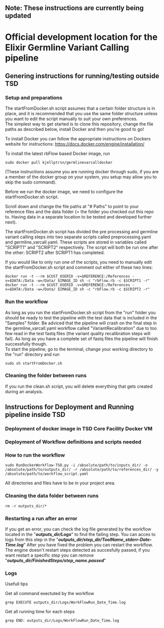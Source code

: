 ## Note: These instructions are currently being updated 

# Official development location for the Elixir Germline Variant Calling pipeline

## Genering instructions for running/testing outside TSD  

### Setup and preparations

The startFromDocker.sh script assumes that a certain folder structure is in place, and it is recommended that you use the same folder structure unless you want to edit the script manually to suit your own preferences.  
The simplest way to get started is to clone this repository, change the file paths as described below, install Docker and then you're good to go!  

To install Docker you can follow the appropriate instructions on Dockers website for instructions: https://docs.docker.com/engine/installation/

To install the latest rbFlow based Docker image, run 
```
sudo docker pull kjellptrsn/germlinevarcalldocker
```
(These instructions assume you are running docker through sudo, if you are a member of the docker group on your system, you setup may allow you to skip the sudo command).


Before we run the docker image, we need to configure the startFromDocker.sh script.  

Scroll down and change the file paths at "# Paths" to point to your reference files and the data folder (= the folder you checked out this repo to. Having data in a separate location to be tested and developed further next). 

The startFromDocker.sh script has divided the pre processing and germline variant calling steps into two separate scripts called preprocessing.yaml and germline_varcall.yaml. These scripts are stored in variables called "SCRIPT1" and "SCRIPT2" respectively. The script will both be run one after the other: SCRIPT2 after SCRIPT1 has completed.

If you would like to only run one of the scripts, you need to manually edit the startFromDocker.sh script and comment out either of these two lines: 
```
docker run -t --rm $CUST_USERID -v=$REFERENCE:/References -v=$DATA:/Data -w=/Data/ $IMAGE_ID sh -c "rbFlow.rb -c $SCRIPT1 -r"
docker run -t --rm $CUST_USERID -v=$REFERENCE:/References -v=$DATA:/Data -w=/Data/ $IMAGE_ID sh -c "rbFlow.rb -c $SCRIPT2 -r" 
```

### Run the workflow

As long as you run the startFromDocker.sh script from the "run" folder you should be ready to test the pipeline with the test data that is included in the "Samples" folder. Be adviced that the pipeline will crash on the final step in the germline_varcall.yaml workflow called "VariantRecalibration" due to too few read in the test fastq files (the variant quality recalibration steps will fail). As long as you have a complete set of fastq files the pipeline will finish successfully though.  
To start the pipeline, go to the terminal, change your working directory to the "run" directory and run 
```
sudo sh startFromDocker.sh
```


### Cleaning the folder between runs  
If you run the clean.sh script, you will delete everything that gets created during an analysis.  



## Instructions for Deployment and Running pipeline inside TSD

### Deployment of docker image in TSD Core Facility Docker VM

### Deployment of Workflow definitions and scripts needed

### How to run the workflow

```
sudo RunDockerWorkflow-TSD.py -i /absolute/path/to/inputs_dir/ -o /absolute/path/to/outputs_dir/ -r /absolute/path/to/references_dir/ -y /absolute/path/to/workflow_script.yaml
```

All directories and files have to be in your project area.

### Cleaning the data folder between runs
```
rm -r outputs_dir/*
```


### Restarting a run after an error

If you get an error, you can check the log file generated by the workflow located in the "***outputs_dir/Logs***" to find the failing step.
You can acces to logs from this step in the "***outputs_dir/step_dir/ToolName_stderr-Date-Time.log***"
After you have fixed the problem you can restart the workflow. The engine doesn't restart steps detected as succesfully passed, if you want restart a specific step you can remove "***outputs_dir/FinishedSteps/step_name.passed***"

### Logs

Usefull tips

Get all command exectuted by the workflow
```
grep EXECUTE outputs_dir/Logs/WorkFlowRun_Date_Time.log 
```

Get all running time for each steps
```
grep END: outputs_dir/Logs/WorkFlowRun_Date_Time.log 
```







